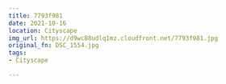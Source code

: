 ```yaml
---
title: 7793f981
date: 2021-10-16
location: Cityscape
img_url: https://d9wc88udlq1mz.cloudfront.net/7793f981.jpg
original_fn: DSC_1554.jpg
tags:
- Cityscape

---
```

